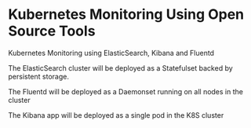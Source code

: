 # Kubernetes Monitoring Using Open Source Tools

Kubernetes Monitoring using ElasticSearch, Kibana and Fluentd

The ElasticSearch cluster will be deployed as a Statefulset backed by persistent storage.

The Fluentd will be deployed as a Daemonset running on all nodes in the cluster

The Kibana app will be deployed as a single pod in the K8S cluster



